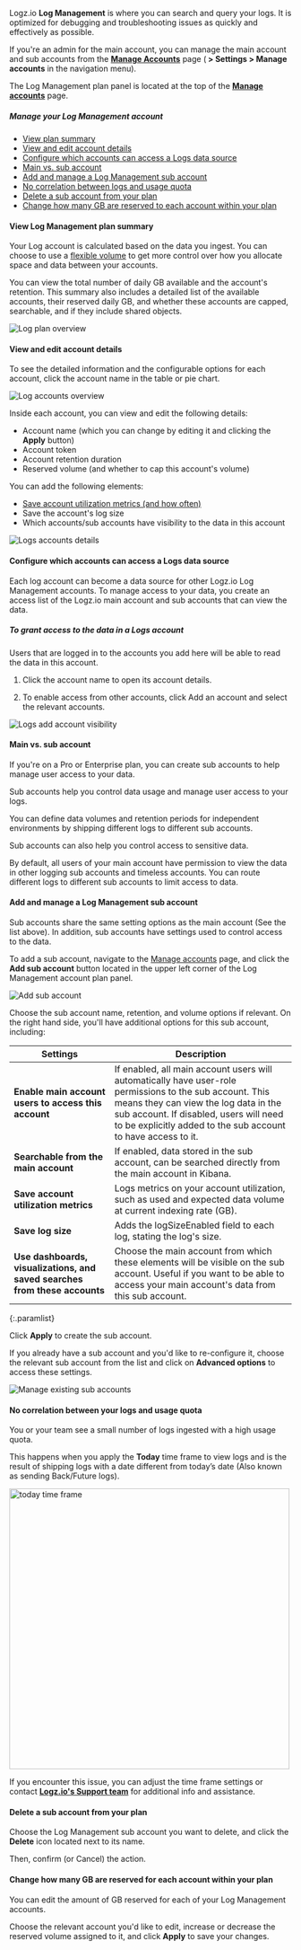 Logz.io **Log Management** is where you can search and query your logs. It is optimized for debugging and troubleshooting issues as quickly and effectively as possible.

If you're an admin for the main account, you can manage the main account and sub accounts from the [**Manage Accounts**](https://app.logz.io/#/dashboard/settings/manage-accounts) page (**<i class="li li-gear"></i> > Settings > Manage accounts** in the navigation menu).

The Log Management plan panel is located at the top of the **[Manage accounts](https://app.logz.io/#/dashboard/settings/manage-accounts)** page.

##### Manage your Log Management account

* [View plan summary](/user-guide/accounts/manage-the-main-account-and-sub-accounts.html#view-log-management-plan-summary)
* [View and edit account details](/user-guide/accounts/manage-the-main-account-and-sub-accounts.html#view-and-edit-account-details)
* [Configure which accounts can access a Logs data source](/user-guide/accounts/manage-the-main-account-and-sub-accounts.html#configure-which-accounts-can-access-a-logs-data-source)
* [Main vs. sub account](/user-guide/accounts/manage-the-main-account-and-sub-accounts.html#main-vs-sub-account)
* [Add and manage a Log Management sub account](/user-guide/accounts/manage-the-main-account-and-sub-accounts.html#add-and-manage-a-log-management-sub-account)
* [No correlation between logs and usage quota](/user-guide/accounts/manage-the-main-account-and-sub-accounts.html#no-correlation-between-your-logs-and-usage-quota)
* [Delete a sub account from your plan](/user-guide/accounts/manage-the-main-account-and-sub-accounts.html#delete-a-sub-account-from-your-plan)
* [Change how many GB are reserved to each account within your plan](/user-guide/accounts/manage-the-main-account-and-sub-accounts.html#change-how-many-gb-are-reserved-for-each-account-within-your-plan)


#### View Log Management plan summary

Your Log account is calculated based on the data you ingest. You can choose to use a [flexible volume](/user-guide/accounts/flexible-volume.html) to get more control over how you allocate space and data between your accounts.

You can view the total number of daily GB available and the account's retention. This summary also includes a detailed list of the available accounts, their reserved daily GB, and whether these accounts are capped, searchable, and if they include shared objects.

![Log plan overview](https://dytvr9ot2sszz.cloudfront.net/logz-docs/accounts/log-management-overview.png)

#### View and edit account details

To see the detailed information and the configurable options for each account, click the account name in the table or pie chart.

![Log accounts overview](https://dytvr9ot2sszz.cloudfront.net/logz-docs/accounts/log-management-choose-account.png)

Inside each account, you can view and edit the following details:

* Account name (which you can change by editing it and clicking the **Apply** button)
* Account token
* Account retention duration
* Reserved volume (and whether to cap this account's volume)

You can add the following elements:

* [Save account utilization metrics (and how often)](https://docs.logz.io/user-guide/accounts/manage-account-usage.html#what-are-account-utilization-metrics)
* Save the account's log size 
* Which accounts/sub accounts have visibility to the data in this account

![Logs accounts details](https://dytvr9ot2sszz.cloudfront.net/logz-docs/accounts/log-management-account-inner.png)

#### Configure which accounts can access a Logs data source

Each log account can become a data source for other Logz.io Log Management accounts. To manage access to your data, you create an access list of the Logz.io main account and sub accounts that can view the data. 

##### To grant access to the data in a Logs account

Users that are logged in to the accounts you add here will be able to read the data in this account.

1. Click the account name to open its account details.

2. To enable access from other accounts, click Add an account and select the relevant accounts.

![Logs add account visibility](https://dytvr9ot2sszz.cloudfront.net/logz-docs/accounts/log-management-add-account.gif)


#### Main vs. sub account

If you're on a Pro or Enterprise plan, you can create sub accounts to help manage user access to your data.

Sub accounts help you control data usage and manage user access to your logs.

You can define data volumes and retention periods for independent environments by shipping different logs to different sub accounts.

Sub accounts can also help you control access to sensitive data.

By default, all users of your main account have permission to view the data in other logging sub accounts and timeless accounts. You can route different logs to different sub accounts to limit access to data.

#### Add and manage a Log Management sub account

Sub accounts share the same setting options as the main account (See the list above). In addition, sub accounts have settings used to control access to the data.

To add a sub account, navigate to the [Manage accounts](https://app.logz.io/#/dashboard/settings/manage-accounts) page, and click the **Add sub account** button located in the upper left corner of the Log Management account plan panel.

![Add sub account](https://dytvr9ot2sszz.cloudfront.net/logz-docs/accounts/add-sub-account.png)

Choose the sub account name, retention, and volume options if relevant. On the right hand side, you'll have additional options for this sub account, including:


| Settings | Description |
|---|---|
| **Enable main account users to access this account** | If enabled, all main account users will automatically have user-role permissions to the sub account. This means they can view the log data in the sub account. If disabled, users will need to be explicitly added to the sub account to have access to it. |
| **Searchable from the main account** | If enabled, data stored in the sub account, can be searched directly from the main account in Kibana. |
| **Save account utilization metrics** | Logs metrics on your account utilization, such as used and expected data volume at current indexing rate (GB). |
| **Save log size** | Adds the logSizeEnabled field to each log, stating the log's size. |
| **Use dashboards, visualizations, and saved searches from these accounts** | Choose the main account from which these elements will be visible on the sub account. Useful if you want to be able to access your main account's data from this sub account. |
{:.paramlist}

Click **Apply** to create the sub account.

If you already have a sub account and you'd like to re-configure it, choose the relevant sub account from the list and click on **Advanced options** to access these settings.

![Manage existing sub accounts](https://dytvr9ot2sszz.cloudfront.net/logz-docs/accounts/manage-sub-accounts.gif)


#### No correlation between your logs and usage quota

You or your team see a small number of logs ingested with a high usage quota. 

This happens when you apply the **Today** time frame to view logs and is the result of shipping logs with a date different from today’s date (Also known as sending Back/Future logs).

<img source src="https://dytvr9ot2sszz.cloudfront.net/logz-docs/accounts/today-time-frame.png" height="500" alt="today time frame"/>


If you encounter this issue, you can adjust the time frame settings or contact **[Logz.io's Support team](mailto:help@logz.io)** for additional info and assistance.

#### Delete a sub account from your plan

Choose the Log Management sub account you want to delete, and click the **Delete** icon located next to its name. 

Then, confirm (or Cancel) the action.

#### Change how many GB are reserved for each account within your plan

You can edit the amount of GB reserved for each of your Log Management accounts.

Choose the relevant account you'd like to edit, increase or decrease the reserved volume assigned to it, and click **Apply** to save your changes.

